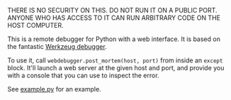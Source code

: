 THERE IS NO SECURITY ON THIS. DO NOT RUN IT ON A PUBLIC PORT. ANYONE WHO HAS ACCESS TO IT CAN RUN ARBITRARY CODE ON THE HOST COMPUTER.

This is a remote debugger for Python with a web interface. It is based on the fantastic [Werkzeug debugger](https://github.com/pallets/werkzeug).

To use it, call `webdebugger.post_mortem(host, port)` from inside an `except` block. It'll launch a web server at the given host and port, and provide you with a console that you can use to inspect the error.

See [example.py](example.py) for an example.
